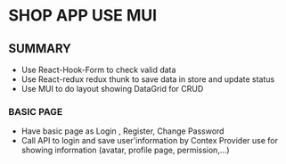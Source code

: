 # SHOP APP USE MUI


## SUMMARY
- Use React-Hook-Form to check valid data
- Use React-redux redux thunk to save data in store and update status
- Use MUI to do layout showing DataGrid for CRUD




### BASIC PAGE
- Have basic page as Login , Register, Change Password
- Call API to login and save user'information by Contex Provider use for showing information (avatar, profile page, permission,...)


